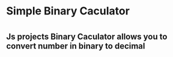 <h1>Simple Binary Caculator <h1>
<h2>Js projects Binary Caculator allows you to convert number in binary to decimal<h2>
